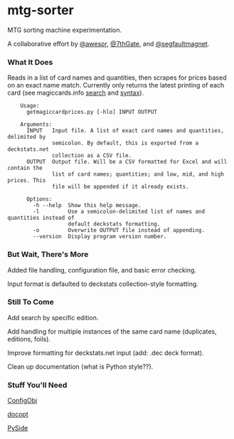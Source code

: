 # mtg-sorter
MTG sorting machine experimentation.

A collaborative effort by [@awesor](https://github.com/awesor), [@7thGate](https://github.com/7thGate), and [@segfaultmagnet](https://github.com/segfaultmagnet).

### What It Does
Reads in a list of card names and quantities, then scrapes for prices based on an exact name match. Currently only returns the latest printing of each card (see magiccards.info [search](http://magiccards.info/search.html) and [syntax](http://magiccards.info/syntax.html)).

		Usage:
		  getmagiccardprices.py [-hlo] INPUT OUTPUT

		Arguments:
		  INPUT   Input file. A list of exact card names and quantities, delimited by
		          semicolon. By default, this is exported from a deckstats.net
		          collection as a CSV file.
		  OUTPUT  Output file. Will be a CSV formatted for Excel and will contain the
		          list of card names; quantities; and low, mid, and high prices. This
		          file will be appended if it already exists.

		  Options:
  		    -h --help  Show this help message.
  		    -l         Use a semicolon-delimited list of names and quantities instead of
		               default deckstats formatting.
  		    -o         Overwrite OUTPUT file instead of appending.
  		    --version  Display program version number.

### But Wait, There's More
Added file handling, configuration file, and basic error checking.

Input format is defaulted to deckstats collection-style formatting.
### Still To Come
Add search by specific edition.

Add handling for multiple instances of the same card name (duplicates, editions, foils).

Improve formatting for deckstats.net input (add: .dec deck format).

Clean up documentation (what is Python style??).

### Stuff You'll Need
[ConfigObj](https://pypi.python.org/pypi/configobj/)

[docopt](https://pypi.python.org/pypi/docopt/)

[PySide](https://pypi.python.org/pypi/PySide/)
